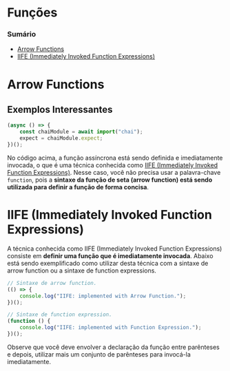 # Funções

### Sumário

- [Arrow Functions](#arrow-functions)
- [IIFE (Immediately Invoked Function Expressions)](#iife)

# <a id="arrow-functions">Arrow Functions</a>

## Exemplos Interessantes

```JavaScript
(async () => {
    const chaiModule = await import("chai");
    expect = chaiModule.expect;
})();
```

No código acima, a função assíncrona está sendo definida e imediatamente invocada, o que é uma técnica conhecida como [IIFE (Immediately Invoked Function Expressions)](#iife). Nesse caso, você não precisa usar a palavra-chave `function`, pois a **sintaxe da função de seta (arrow function) está sendo utilizada para definir a função de forma concisa**.

# <a id="iife">IIFE (Immediately Invoked Function Expressions)</a>

A técnica conhecida como IIFE (Immediately Invoked Function Expressions) consiste em **definir uma função que é imediatamente invocada**. Abaixo está sendo exemplificado como utilizar desta técnica com a sintaxe de arrow function ou a sintaxe de function expressions.

```JavaScript
// Sintaxe de arrow function.
(() => {
    console.log("IIFE: implemented with Arrow Function.");
})();

// Sintaxe de function expression.
(function () {
    console.log("IIFE: implemented with Function Expression.");
})();
```

Observe que você deve envolver a declaração da função entre parênteses e depois, utilizar mais um conjunto de parênteses para invocá-la imediatamente.